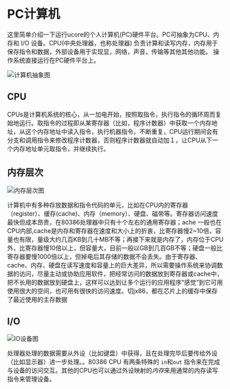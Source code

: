 # PC计算机
这里简单介绍一下运行ucore的个人计算机(PC)硬件平台。PC可抽象为CPU、内存和 I/O 设备。CPU(中央处理器，也称处理器) 负责计算和读写内存，内存用于保存指令和数据，外部设备用于实现显，网络，声音，传输等其他其他功能。
操作系统直接运行在PC硬件平台上。

![计算机抽象图](figure/pc_arch.png)

## CPU

CPUs是计算机系统的核心，从一加电开始，按照取指令，执行指令的循环周而复始地运行。取指令的过程即从某寄存器（比如，程序计数器）中获取一个内存地址，从这个内存地址中读入指令，执行机器指令，不断重复，CPU运行期间会有分支和调用指令来修改程序计数器，否则程序计数器就自动加１，让CPU从下一个内存地址单元取指令，并继续执行。

## 内存层次

![内存层次图](figure/mem_arch.png)

计算机中有多种存放数据和指令代码的单元，比如在CPU内的寄存器（register）、缓存(cache)、内存（memory）、硬盘、磁带等。寄存器访问速度最快但成本昂贵，在80386处理器中只有十个左右的通用寄存器；ache  一般也在CPU内部,cache是内存和寄存器在速度和大小上的折衷，比寄存器慢2~10倍，容量也有限，量级大约几百KB到几十MB不等；再接下来就是内存了，内存位于CPU外，比寄存器慢10倍以上，但容量大，目前一般以GB到几百GB不等；硬盘一般比寄存器要慢1000倍以上，但掉电后其存储的数据不会丢失。由于寄存器、cache、内存、硬盘在读写速度和容量上的巨大差异，所以需要操作系统来协调数据的访问，尽量主动或协助应用软件，把经常访问的数据放到寄存器或cache中，把不长用的数据放到硬盘上，这样可以达到让多个运行的应用程序“感觉”到它可用使用很大的空间，也可用有很快的访问速度。切jx86，都在芯片上的缓存中保存了最近使用的主存数据

## I/O

![IO设备图](figure/io_arch.png)

处理器处理的数据需要从外设（比如键盘）中获得，且在处理完毕后要传给外设（比如显示器）进一步处理。。80386 CPU 有两条特殊的 `in`和`out` 指令来在完成与设备的访问交互。其他的CPU也可以通过外设映射的*内存*来用通常的内存读写指令来管理设备。

